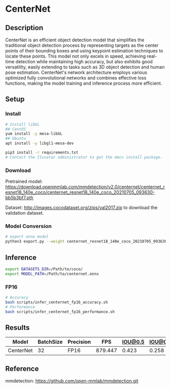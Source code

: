 # CenterNet

## Description

CenterNet is an efficient object detection model that simplifies the traditional object detection process by representing targets as the center points of their bounding boxes and using keypoint estimation techniques to locate these points. This model not only excels in speed, achieving real-time detection while maintaining high accuracy, but also exhibits good versatility, easily extending to tasks such as 3D object detection and human pose estimation. CenterNet's network architecture employs various optimized fully convolutional networks and combines effective loss functions, making the model training and inference process more efficient.

## Setup

### Install

```bash
# Install libGL
## CentOS
yum install -y mesa-libGL
## Ubuntu
apt install -y libgl1-mesa-dev

pip3 install -r requirements.txt
# Contact the Iluvatar administrator to get the mmcv install package.
```

### Download

Pretrained model: <https://download.openmmlab.com/mmdetection/v2.0/centernet/centernet_resnet18_140e_coco/centernet_resnet18_140e_coco_20210705_093630-bb5b3bf7.pth>

Dataset: <http://images.cocodataset.org/zips/val2017.zip> to download the validation dataset.

### Model Conversion

```bash
# export onnx model
python3 export.py --weight centernet_resnet18_140e_coco_20210705_093630-bb5b3bf7.pth --cfg centernet_r18_8xb16-crop512-140e_coco.py --output centernet.onnx
```

## Inference

```bash
export DATASETS_DIR=/Path/to/coco/
export MODEL_PATH=/Path/to/centernet.onnx
```

### FP16

```bash
# Accuracy
bash scripts/infer_centernet_fp16_accuracy.sh
# Performance
bash scripts/infer_centernet_fp16_performance.sh
```

## Results

| Model     | BatchSize | Precision | FPS     | IOU@0.5 | IOU@0.5:0.95 |
| --------- | --------- | --------- | ------- | ------- | ------------ |
| CenterNet | 32        | FP16      | 879.447 | 0.423   | 0.258        |

## Reference

mmdetection: <https://github.com/open-mmlab/mmdetection.git>
